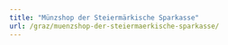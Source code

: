 ```yaml
---
title: "Münzshop der Steiermärkische Sparkasse"
url: /graz/muenzshop-der-steiermaerkische-sparkasse/
---
```

